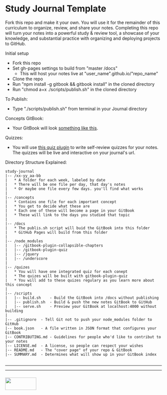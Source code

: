 # Study Journal Template

Fork this repo and make it your own.  You will use it for the remainder of this curriculum to organize, review, and share your notes.  Completing this repo will turn your notes into a powerful study & review tool, a showcase of your knowledge, and substantial practice with organizing and deploying projects to GitHub.
 
Initial setup
* Fork this repo
* Set gh-pages settings to build from "master /docs"
  * This will host your notes live at "user_name".github.io/"repo_name"
* Clone the repo
* Run "npm install -g gitbook && gitbook install" in the cloned directory
* Run "chmod a+x ./scripts/publish.sh" in the cloned directory

To Publish:  
* Type "./scripts/publish.sh" from terminal in your Journal directory

Concepts GitBook:
* Your GitBook will look [something like this](https://elewa-academy.github.io/study-journal-template/).

Quizzes:
* You will use [this quiz plugin](https://github.com/chudaol/gitbook-plugin-quiz) to write self-review quizzes for your notes.  The quizzes will be live and interactive on your journal's url.

Directory Structure Explained: 
```
study-journal
|-- /xx-yy_aa-bb
|   * A folder for each week, labeled by date
|   * There will be one file per day, that day's notes
|   * Or maybe one file every few days. you'll find what works
|
|-- /concepts
|   * Contains one file for each important concept
|   * You get to decide what these are
|   * Each one of these will become a page in your GitBook
|   * These will link to the days you studied that topic
|
|-- /docs
|   * The publis.sh script will buid the GitBook into this folder
|   * GitHub Pages will build from this folder
|
|-- /node_modules
|   |-- /gitbook-plugin-collapsible-chapters
|   |-- /gitbook-plugin-quiz
|   |-- /jquery
|   |-- /underscore
|
|-- /quizes
|   * You will have one integrated quiz for each conept
|   * The quizes will be built with gitbook-plugin-quiz
|   * You will add to these quizes regulary as you learn more about this concept
|
|-- /scripts
|   |-- build.sh    - Build the GitBook into /docs without publishing
|   |-- publish.sh  - Build & push the new notes GitBook to GitHub
|   |-- serve.sh    - Preview your GitBook at localhost:4000 without building
|
|-- .gitignore  - Tell Git not to push your node_modules folder to GitHub
|-- book.json   - A file written in JSON format that configures your GitBook
|-- CONTRIBUTING.md - Guidelines for people who'd like to contribut to your notes
|-- LICENSE.md  - A license, so people can respect your wishes
|-- README.md   - The "cover page" of your repo & GitBook
|-- SUMMARY.md  - Determines what will show up in your GitBook index


```


___
___
### <a href="http://elewa.education/blog" target="_blank"><img src="https://user-images.githubusercontent.com/18554853/34921062-506450ae-f97d-11e7-875f-6feeb26ad72d.png" width="100" height="40"/></a>

